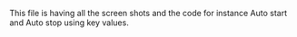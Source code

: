 This file is having all the screen shots and the code for instance Auto start and Auto stop using key values.
